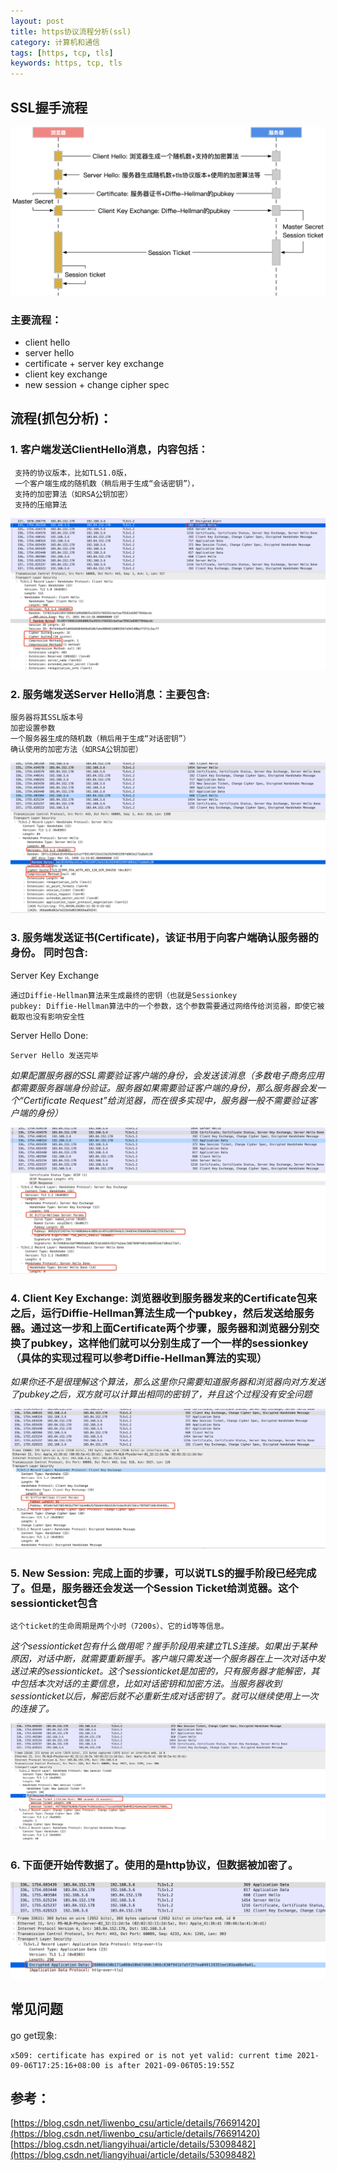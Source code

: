 ```yaml
---
layout: post
title: https协议流程分析(ssl)
category: 计算机和通信
tags: [https, tcp, tls]
keywords: https, tcp, tls
---
```


## SSL握手流程

![ssl_flow](/assets/img/ssl/ssl_flow.png)

### 主要流程：

- client hello
- server hello
- certificate + server key exchange
- client key exchange
- new session + change cipher spec

## 流程(抓包分析)： 

### 1. 客户端发送ClientHello消息，内容包括：
```
 支持的协议版本，比如TLS1.0版，
 一个客户端生成的随机数（稍后用于生成“会话密钥”），
 支持的加密算法（如RSA公钥加密）
 支持的压缩算法
```

![client_hello](/assets/img/ssl/client_hello.png)

### 2. 服务端发送Server Hello消息：主要包含: 
```
服务器将其SSL版本号
加密设置参数
一个服务器生成的随机数（稍后用于生成“对话密钥”）
确认使用的加密方法（如RSA公钥加密）
```
![server_hello](/assets/img/ssl/server_hello.png)

### 3. 服务端发送证书(Certificate)，该证书用于向客户端确认服务器的身份。 同时包含:
Server Key Exchange
```
通过Diffie-Hellman算法来生成最终的密钥（也就是Sessionkey
pubkey: Diffie-Hellman算法中的一个参数，这个参数需要通过网络传给浏览器，即使它被截取也没有影响安全性 
```
Server Hello Done:
```
Server Hello 发送完毕
```

_如果配置服务器的SSL需要验证客户端的身份，会发送该消息（多数电子商务应用都需要服务器端身份验证。服务器如果需要验证客户端的身份，那么服务器会发一个“Certificate Request”给浏览器，而在很多实现中，服务器一般不需要验证客户端的身份）_

![certificate](/assets/img/ssl/certificate.png)

### 4. Client Key Exchange: 浏览器收到服务器发来的Certificate包来之后，运行Diffie-Hellman算法生成一个pubkey，然后发送给服务器。通过这一步和上面Certificate两个步骤，服务器和浏览器分别交换了pubkey，这样他们就可以分别生成了一个一样的sessionkey（具体的实现过程可以参考Diffie-Hellman算法的实现）
_如果你还不是很理解这个算法，那么这里你只需要知道服务器和浏览器向对方发送了pubkey之后，双方就可以计算出相同的密钥了，并且这个过程没有安全问题_

![client_key_exchange](/assets/img/ssl/client_key_exchange.png)

### 5. New Session: 完成上面的步骤，可以说TLS的握手阶段已经完成了。但是，服务器还会发送一个Session Ticket给浏览器。这个sessionticket包含
```
这个ticket的生命周期是两个小时（7200s）、它的id等等信息。
```
_这个sessionticket包有什么做用呢？握手阶段用来建立TLS连接。如果出于某种原因，对话中断，就需要重新握手。客户端只需发送一个服务器在上一次对话中发送过来的sessionticket。这个sessionticket是加密的，只有服务器才能解密，其中包括本次对话的主要信息，比如对话密钥和加密方法。当服务器收到sessionticket以后，解密后就不必重新生成对话密钥了。就可以继续使用上一次的连接了。_

![new_session](/assets/img/ssl/new_session.png)

### 6. 下面便开始传数据了。使用的是http协议，但数据被加密了。

![application_data.png](/assets/img/ssl/application_data.png)


## 常见问题
go get现象: 
```
x509: certificate has expired or is not yet valid: current time 2021-09-06T17:25:16+08:00 is after 2021-09-06T05:19:55Z
```

## 参考：

[https://blog.csdn.net/liwenbo_csu/article/details/76691420](https://blog.csdn.net/liwenbo_csu/article/details/76691420) <br/>
[https://blog.csdn.net/liangyihuai/article/details/53098482](https://blog.csdn.net/liangyihuai/article/details/53098482)